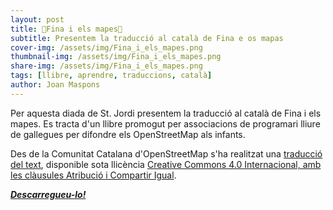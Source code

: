 ```yaml
---
layout: post
title: 🐉Fina i els mapes🌹
subtitle: Presentem la traducció al català de Fina e os mapas
cover-img: /assets/img/Fina_i_els_mapes.png
thumbnail-img: /assets/img/Fina_i_els_mapes.png
share-img: /assets/img/Fina_i_els_mapes.png
tags: [llibre, aprendre, traduccions, català]
author: Joan Maspons
---
```


Per aquesta diada de St. Jordi presentem la traducció al català de Fina i els mapes. Es tracta d'un llibre promogut per associacions de programari lliure de gallegues per difondre els OpenStreetMap als infants.


Des de la Comunitat Catalana d'OpenStreetMap s'ha realitzat una [traducció del text](https://github.com/psanxiao/finaeosmapas/pull/7), disponible sota llicència [Creative Commons 4.0 Internacional, amb les clàusules Atribució i Compartir Igual](https://creativecommons.org/licenses/by-sa/4.0/deed.ca).

***[Descarregueu-lo!](https://finaeosmapas.ghandalf.org/downloads/Fina_i_els_mapes.pdf)***
